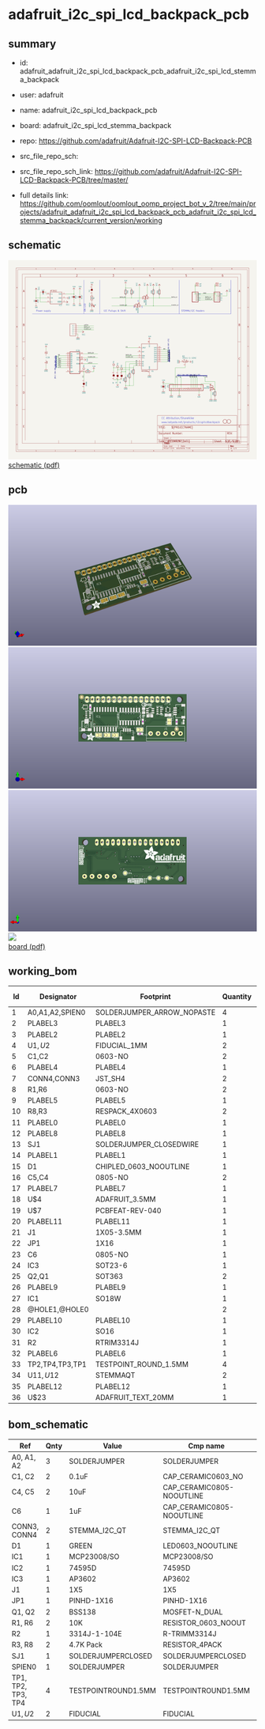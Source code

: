 # adafruit_i2c_spi_lcd_backpack_pcb
 
## summary 
* id: adafruit_adafruit_i2c_spi_lcd_backpack_pcb_adafruit_i2c_spi_lcd_stemma_backpack
* user: adafruit
* name: adafruit_i2c_spi_lcd_backpack_pcb
* board: adafruit_i2c_spi_lcd_stemma_backpack
* repo: https://github.com/adafruit/Adafruit-I2C-SPI-LCD-Backpack-PCB



* src_file_repo_sch: 
* src_file_repo_sch_link: https://github.com/adafruit/Adafruit-I2C-SPI-LCD-Backpack-PCB/tree/master/
* full details link: https://github.com/oomlout/oomlout_oomp_project_bot_v_2/tree/main/projects/adafruit_adafruit_i2c_spi_lcd_backpack_pcb_adafruit_i2c_spi_lcd_stemma_backpack/current_version/working  

## schematic  
![](working_schematic_600.png)  
[schematic (pdf)](working_schematic.pdf)  

## pcb  
![](working_3d_600.png) 
![](working_3d_front_600.png)  
![](working_3d_back_600.png)  
![](working_600.png)  
[board (pdf)](working.pdf)  

## working_bom
| Id | Designator | Footprint | Quantity | Designation | Supplier and ref |  | None | 
| --- | --- | --- | --- | --- | --- | --- | --- | 
| 1 | A0,A1,A2,SPIEN0 | SOLDERJUMPER_ARROW_NOPASTE | 4 |  |  |  | [''] | 
| 2 | PLABEL3 | PLABEL3 | 1 |  |  |  | [''] | 
| 3 | PLABEL2 | PLABEL2 | 1 |  |  |  | [''] | 
| 4 | U$1,U$2 | FIDUCIAL_1MM | 2 | FIDUCIAL |  |  | [''] | 
| 5 | C1,C2 | 0603-NO | 2 | 0.1uF |  |  | [''] | 
| 6 | PLABEL4 | PLABEL4 | 1 |  |  |  | [''] | 
| 7 | CONN4,CONN3 | JST_SH4 | 2 | STEMMA_I2C_QT |  |  | [''] | 
| 8 | R1,R6 | 0603-NO | 2 | 10K |  |  | [''] | 
| 9 | PLABEL5 | PLABEL5 | 1 |  |  |  | [''] | 
| 10 | R8,R3 | RESPACK_4X0603 | 2 | 4.7K Pack |  |  | [''] | 
| 11 | PLABEL0 | PLABEL0 | 1 |  |  |  | [''] | 
| 12 | PLABEL8 | PLABEL8 | 1 |  |  |  | [''] | 
| 13 | SJ1 | SOLDERJUMPER_CLOSEDWIRE | 1 |  |  |  | [''] | 
| 14 | PLABEL1 | PLABEL1 | 1 |  |  |  | [''] | 
| 15 | D1 | CHIPLED_0603_NOOUTLINE | 1 | GREEN |  |  | [''] | 
| 16 | C5,C4 | 0805-NO | 2 | 10uF |  |  | [''] | 
| 17 | PLABEL7 | PLABEL7 | 1 |  |  |  | [''] | 
| 18 | U$4 | ADAFRUIT_3.5MM | 1 |  |  |  | [''] | 
| 19 | U$7 | PCBFEAT-REV-040 | 1 |  |  |  | [''] | 
| 20 | PLABEL11 | PLABEL11 | 1 |  |  |  | [''] | 
| 21 | J1 | 1X05-3.5MM | 1 | 1X5 |  |  | [''] | 
| 22 | JP1 | 1X16 | 1 |  |  |  | [''] | 
| 23 | C6 | 0805-NO | 1 | 1uF |  |  | [''] | 
| 24 | IC3 | SOT23-6 | 1 | AP3602/RT9361 |  |  | [''] | 
| 25 | Q2,Q1 | SOT363 | 2 | BSS138 |  |  | [''] | 
| 26 | PLABEL9 | PLABEL9 | 1 |  |  |  | [''] | 
| 27 | IC1 | SO18W | 1 | MCP23008/SO |  |  | [''] | 
| 28 | @HOLE1,@HOLE0 |  | 2 |  |  |  | [''] | 
| 29 | PLABEL10 | PLABEL10 | 1 |  |  |  | [''] | 
| 30 | IC2 | SO16 | 1 | 74HC595D |  |  | [''] | 
| 31 | R2 | RTRIM3314J | 1 | 3314J-1-104E |  |  | [''] | 
| 32 | PLABEL6 | PLABEL6 | 1 |  |  |  | [''] | 
| 33 | TP2,TP4,TP3,TP1 | TESTPOINT_ROUND_1.5MM | 4 |  |  |  | [''] | 
| 34 | U$11,U$12 | STEMMAQT | 2 |  |  |  | [''] | 
| 35 | PLABEL12 | PLABEL12 | 1 |  |  |  | [''] | 
| 36 | U$23 | ADAFRUIT_TEXT_20MM | 1 |  |  |  | [''] | 


## bom_schematic
| Ref | Qnty | Value | Cmp name | Footprint | Description | Vendor | DNP | 
| --- | --- | --- | --- | --- | --- | --- | --- | 
| A0, A1, A2 | 3 | SOLDERJUMPER | SOLDERJUMPER | working:SOLDERJUMPER_ARROW_NOPASTE |  |  |  | 
| C1, C2 | 2 | 0.1uF | CAP_CERAMIC0603_NO | working:0603-NO |  |  |  | 
| C4, C5 | 2 | 10uF | CAP_CERAMIC0805-NOOUTLINE | working:0805-NO |  |  |  | 
| C6 | 1 | 1uF | CAP_CERAMIC0805-NOOUTLINE | working:0805-NO |  |  |  | 
| CONN3, CONN4 | 2 | STEMMA_I2C_QT | STEMMA_I2C_QT | working:JST_SH4 |  |  |  | 
| D1 | 1 | GREEN | LED0603_NOOUTLINE | working:CHIPLED_0603_NOOUTLINE |  |  |  | 
| IC1 | 1 | MCP23008/SO | MCP23008/SO | working:SO18W |  |  |  | 
| IC2 | 1 | 74595D | 74595D | working:SO16 |  |  |  | 
| IC3 | 1 | AP3602 | AP3602 | working:SOT23-6 |  |  |  | 
| J1 | 1 | 1X5 | 1X5 | working:1X05-3.5MM |  |  |  | 
| JP1 | 1 | PINHD-1X16 | PINHD-1X16 | working:1X16 |  |  |  | 
| Q1, Q2 | 2 | BSS138 | MOSFET-N_DUAL | working:SOT363 |  |  |  | 
| R1, R6 | 2 | 10K | RESISTOR_0603_NOOUT | working:0603-NO |  |  |  | 
| R2 | 1 | 3314J-1-104E | R-TRIMM3314J | working:RTRIM3314J |  |  |  | 
| R3, R8 | 2 | 4.7K Pack | RESISTOR_4PACK | working:RESPACK_4X0603 |  |  |  | 
| SJ1 | 1 | SOLDERJUMPERCLOSED | SOLDERJUMPERCLOSED | working:SOLDERJUMPER_CLOSEDWIRE |  |  |  | 
| SPIEN0 | 1 | SOLDERJUMPER | SOLDERJUMPER | working:SOLDERJUMPER_ARROW_NOPASTE |  |  |  | 
| TP1, TP2, TP3, TP4 | 4 | TESTPOINTROUND1.5MM | TESTPOINTROUND1.5MM | working:TESTPOINT_ROUND_1.5MM |  |  |  | 
| U$1, U$2 | 2 | FIDUCIAL | FIDUCIAL | working:FIDUCIAL_1MM |  |  |  | 



